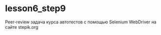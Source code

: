 # lesson6_step9
Peer-review задача курса автотестов с помощью Selenium WebDriver на сайте stepik.org
